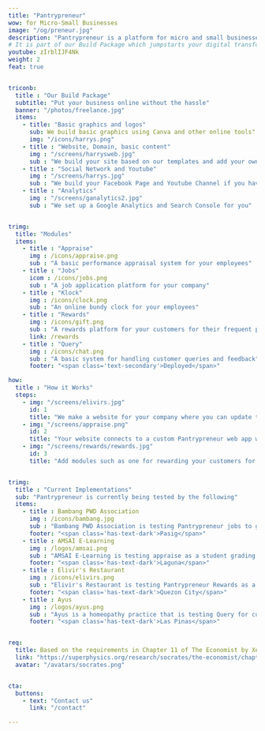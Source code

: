 ```yaml
---
title: "Pantrypreneur"
wow: for Micro-Small Businesses
image: "/og/preneur.jpg"
description: "Pantrypreneur is a platform for micro and small businesses for digitalizing common business tasks."
# It is part of our Build Package which jumpstarts your digital transformation
youtube: zIrblIJF4Nk
weight: 2
feat: true


triconb:
  title : "Our Build Package"
  subtitle: "Put your business online without the hassle"
  banner: "/photos/freelance.jpg"
  items:
    - title: "Basic graphics and logos"
      sub: We build basic graphics using Canva and other online tools"
      img: "/icons/harrys.png"
    - title : "Website, Domain, basic content"
      img : "/screens/harrysweb.jpg"
      sub : "We build your site based on our templates and add your own original content, optimized for search engines"
    - title : "Social Network and Youtube"
      img : "/screens/harrys.jpg"
      sub : "We build your Facebook Page and Youtube Channel if you haven't done them yet"
    - title : "Analytics"
      img : "/screens/ganalytics2.jpg"
      sub : "We set up a Google Analytics and Search Console for you"


trimg:
  title: "Modules"
  items:
    - title : "Appraise"
      img : /icons/appraise.png
      sub : "A basic performance appraisal system for your employees"
    - title : "Jobs"
      icom : /icons/jobs.png
      sub : "A job application platform for your company"
    - title : "Klock"
      img : /icons/clock.png
      sub : "An online bundy clock for your employees"
    - title : "Rewards"
      img : /icons/gift.png
      sub : "A rewards platform for your customers for their frequent purchases"
      link: /rewards
    - title : "Query"
      img : /icons/chat.png
      sub : "A basic system for handling customer queries and feedback"
      footer: "<span class='text-secondary'>Deployed</span>"

how:
  title : "How it Works"
  steps:
    - img: "/screens/elivirs.jpg"
      id: 1
      title: "We make a website for your company where you can update the details by yourself via Github. The website allows customers to enter their queries"  
    - img: "/screens/appraise.png"
      id: 2
      title: "Your website connects to a custom Pantrypreneur web app where you can view the customer queries or orders. It will allow you to record staff attendance using a Klock Module, as well as to appraise them through an Appraise Module"
    - img: "/screens/rewards/rewards.jpg"
      id: 3
      title: "Add modules such as one for rewarding your customers for their repeat purchases"


trimg:
  title : "Current Implementations"
  sub: "Pantrypreneur is currently being tested by the following"
  items:
    - title : Bambang PWD Association
      img : /icons/bambang.jpg
      sub : "Bambang PWD Association is testing Pantrypreneur jobs to get jobs for disabled people"
      footer: "<span class='has-text-dark'>Pasig</span>"
    - title : AMSAI E-Learning
      img : /logos/amsai.png
      sub : "AMSAI E-Learning is testing appraise as a student grading system"
      footer: "<span class='has-text-dark'>Laguna</span>"
    - title : Elivir's Restaurant
      img : /icons/elivirs.png
      sub : "Elivir's Restaurant is testing Pantrypreneur Rewards as a Loyalty system"
      footer: "<span class='has-text-dark'>Quezon City</span>"      
    - title : Ayus
      img : /logos/ayus.png
      sub : "Ayus is a homeopathy practice that is testing Query for customer queries"
      footer: "<span class='has-text-dark'>Las Pinas</span>"


req:
  title: Based on the requirements in Chapter 11 of The Economist by Xenophon
  link: "https://superphysics.org/research/socrates/the-economist/chapter-11"
  avatar: "/avatars/socrates.png"


cta:
  buttons:
    - text: "Contact us"
      link: "/contact"

---
```

